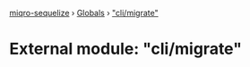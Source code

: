 [miqro-sequelize](../README.md) › [Globals](../globals.md) › ["cli/migrate"](_cli_migrate_.md)

# External module: "cli/migrate"


